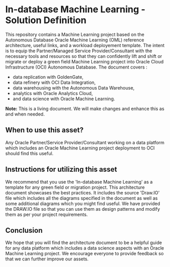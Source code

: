 # In-database Machine Learning - Solution Definition

This repository contains a Machine Learning project based on the Autonomous Database Oracle Machine Learning (OML) reference architecture, useful links, and a workload deployement template. The intent is to equip the Partner/Managed Service Provider/Consultant with the necessary tools and resources so that they can confidently lift and shift or migrate or deploy a green field Machine Learning project into Oracle Cloud Infrastructure (OCI) Autonomous Database. The document covers :

- data replication with GoldenGate,
- data refinery with OCI Data Integration,
- data warehousing with the Autonomous Data Warehouse,
- analytics with Oracle Analytics Cloud,
- and data science with Oracle Machine Learning.

__Note:__ This is a living document. We will make changes and enhance this as and when needed.  

## When to use this asset?

Any Oracle Partner/Service Provider/Consultant working on a data platform which includes an Oracle Machine Learning project deployment to OCI should find this useful.

## Instructions for utilizing this asset

We recommend that you use the 'In-database Machine Learning' as a template for any green field or migration project. This architecture document showcases the best practices. It includes the source 'Draw.IO' file which includes all the diagrams specified in the document as well as some additional diagrams which you might find useful. We have provided the DRAW.IO file so that you can use them as design patterns and modify them as per your project requirements.

## Conclusion

We hope that you will find the architecture document to be a helpful guide for any data platform which includes a data science aspects with an Oracle Machine Learning project. We encourage everyone to provide feedback so that we can further improve our assets.
